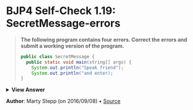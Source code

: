 # BJP4 Self-Check 1.19: SecretMessage-errors

> **The following program contains four errors. Correct the errors and submit a
> working version of the program.**
>
> ```java
> public class SecretMessage {
>   public static void main(string[] args) {
>     System.out.println("Speak friend");
>     System.out.println("and enter);
> }
> ```

<details>
  <summary><strong>View Answer</strong></summary>

```java
public class SecretMessage {
  public static void main(String[] args) {
    System.out.println("Speak friend");
    System.out.println("and enter");
  }
}
```

</details>

**Author**: Marty Stepp (on 2016/09/08) • [Source](https://practiceit.cs.washington.edu/problem/view/bjp4/chapter1/s1-SecretMessage-errors)

